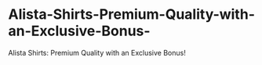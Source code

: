 # Alista-Shirts-Premium-Quality-with-an-Exclusive-Bonus-
Alista Shirts: Premium Quality with an Exclusive Bonus!
